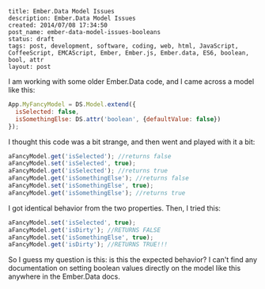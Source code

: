 ```
title: Ember.Data Model Issues
description: Ember.Data Model Issues
created: 2014/07/08 17:34:50
post_name: ember-data-model-issues-booleans
status: draft
tags: post, development, software, coding, web, html, JavaScript, CoffeeScript, EMCAScript, Ember, Ember.js, Ember.data, ES6, boolean, bool, attr
layout: post
```
I am working with some older Ember.Data code, and I came across a model like this:

```javascript
App.MyFancyModel = DS.Model.extend({
  isSelected: false,
  isSomethingElse: DS.attr('boolean', {defaultValue: false})
});
```

I thought this code was a bit strange, and then went and played with it a bit:

```javascript
aFancyModel.get('isSelected'); //returns false
aFancyModel.set('isSelected', true);
aFancyModel.get('isSelected'); //returns true
aFancyModel.get('isSomethingElse'); //returns false
aFancyModel.set('isSomethingElse', true);
aFancyModel.get('isSomethingElse'); //returns true
```

I got identical behavior from the two properties. Then, I tried this:

```javascript
aFancyModel.set('isSelected', true);
aFancyModel.get('isDirty'); //RETURNS FALSE
aFancyModel.set('isSomethingElse', true);
aFancyModel.get('isDirty'); //RETURNS TRUE!!!
```

So I guess my question is this: is this the expected behavior? I can't find any documentation on setting boolean values directly on the model like this anywhere in the Ember.Data docs.
